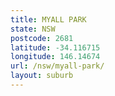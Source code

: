 ```yaml
---
title: MYALL PARK
state: NSW
postcode: 2681
latitude: -34.116715
longitude: 146.14674
url: /nsw/myall-park/
layout: suburb
---
```

